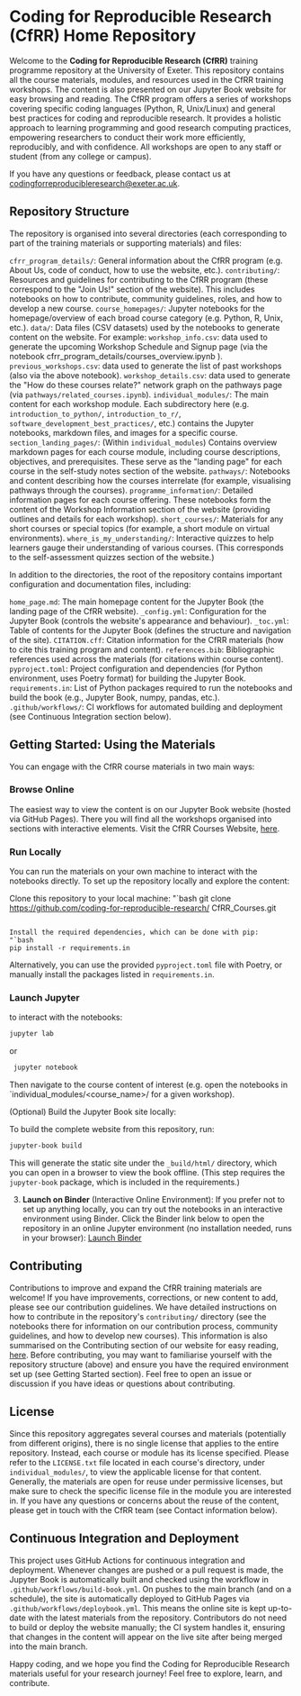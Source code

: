 # Coding for Reproducible Research (CfRR) Home Repository

Welcome to the **Coding for Reproducible Research (CfRR)** training programme repository at the University of Exeter. This repository contains all the course materials, modules, and resources used in the CfRR training workshops. The content is also presented on our Jupyter Book website for easy browsing and reading. The CfRR program offers a series of workshops covering specific coding languages (Python, R, Unix/Linux) and general best practices for coding and reproducible research. It provides a holistic approach to learning programming and good research computing practices, empowering researchers to conduct their work more efficiently, reproducibly, and with confidence. All workshops are open to any staff or student (from any college or campus).

If you have any questions or feedback, please contact us at
codingforreproducibleresearch@exeter.ac.uk.

## Repository Structure 
The repository is organised into several directories (each corresponding to part of the training materials or supporting materials) and files: 

`cfrr_program_details/`:  General information about the CfRR program (e.g. About Us, code of conduct, how to use the website, etc.). 
`contributing/`: Resources and guidelines for contributing to the CfRR program (these correspond to the "Join Us!" section of the website). This includes notebooks on how to contribute, community guidelines, roles, and how to develop a new course. 
`course_homepages/`:  Jupyter notebooks for the homepage/overview of each broad course category (e.g. Python, R, Unix, etc.). 
`data/`: Data files (CSV datasets) used by the notebooks to generate content on the website. For example: 
`workshop_info.csv`: data used to generate the upcoming Workshop Schedule and Signup page (via the notebook cfrr_program_details/courses_overview.ipynb ).
`previous_workshops.csv`: data used to generate the list of past workshops (also via the above notebook).
`workshop_details.csv`: data used to generate the "How do these courses relate?" network graph on the pathways page (via `pathways/related_courses.ipynb`). 
`individual_modules/`: The main content for each workshop module. Each subdirectory here (e.g. `introduction_to_python/`, `introduction_to_r/`, `software_development_best_practices/`, etc.) contains the Jupyter notebooks, markdown files, and images for a specific course. 
`section_landing_pages/`: (Within `individual_modules`) Contains overview markdown pages for each course module, including course descriptions, objectives, and prerequisites. These serve as the "landing page" for each course in the self-study notes section of the website. 
`pathways/`: Notebooks and content describing how the courses interrelate (for example, visualising pathways through the courses). 
`programme_information/`: Detailed information pages for each course offering. These notebooks form the content of the Workshop Information section of the website (providing outlines and details for each workshop). 
`short_courses/`: Materials for any short courses or special topics (for example, a short module on virtual environments). 
`where_is_my_understanding/`: Interactive quizzes to help learners gauge their understanding of various courses. (This corresponds to the self-assessment quizzes section of the website.)

In addition to the directories, the root of the repository contains important configuration and documentation files, including: 

`home_page.md`: The main homepage content for the Jupyter Book (the landing page of the CfRR website). 
`_config.yml`: Configuration for the Jupyter Book (controls the website's appearance and behaviour). 
`_toc.yml`: Table of contents for the Jupyter Book (defines the structure and navigation of the site). 
`CITATION.cff`: Citation information for the CfRR materials (how to cite this training program and content). 
`references.bib`: Bibliographic references used across the materials (for citations within course content). 
`pyproject.toml`: Project configuration and dependencies (for Python environment, uses Poetry format) for building the Jupyter Book. 
`requirements.in`: List of Python packages required to run the notebooks and build the book (e.g., Jupyter Book, numpy, pandas, etc.). 
`.github/workflows/`: CI workflows for automated building and deployment (see Continuous Integration section below).

## Getting Started: Using the Materials 
You can engage with the CfRR course materials in two main ways: 

### Browse Online

The easiest way to view the content is on our Jupyter Book website (hosted via GitHub Pages). There you will find all the workshops organised into sections with interactive elements. Visit the CfRR Courses Website, [here](https://coding-for-reproducible-research.github.io/CfRR_Courses/home_page.html).

### Run Locally
You can run the materials on your own machine to interact with the notebooks directly. To set up the repository locally and explore the content: 

Clone this repository to your local machine: 
"`bash
git clone https://github.com/coding-for-reproducible-research/ CfRR_Courses.git 
```

Install the required dependencies, which can be done with pip:
"`bash
pip install -r requirements.in
```

Alternatively, you can use the provided `pyproject.toml` file with Poetry, or manually install the packages listed in `requirements.in`. 

### Launch Jupyter
to interact with the notebooks: 
```bash
jupyter lab
```
 or
```bash
 jupyter notebook
```

Then navigate to the course content of interest (e.g. open the notebooks in `individual_modules/<course_name>/ for a given workshop). 

(Optional) Build the Jupyter Book site locally: 

To build the complete website from this repository, run: 
```bash
jupyter-book build
```

This will generate the static site under the `_build/html/` directory, which you can open in a browser to view the book offline. (This step requires the `jupyter-book` package, which is included in the requirements.) 

3. **Launch on Binder** (Interactive Online Environment): If you prefer not to set up anything locally, you can try out the notebooks in an interactive environment using Binder. Click the Binder link below to open the repository in an online Jupyter environment (no installation needed, runs in your browser): [Launch Binder](https://mybinder.org/v2/gh/coding-for-reproducible-research/CfRR_Courses/main)

## Contributing 

Contributions to improve and expand the CfRR training materials are welcome! If you have improvements, corrections, or new content to add, please see our contribution guidelines. We have detailed instructions on how to contribute in the repository's `contributing/` directory (see the notebooks there for information on our contribution process, community guidelines, and how to develop new courses). This information is also summarised on the Contributing section of our website for easy reading, [here](https://coding-for-reproducible-research.github.io/CfRR_Courses/contributing/contributing.html). Before contributing, you may want to familiarise yourself with the repository structure (above) and ensure you have the required environment set up (see Getting Started section). Feel free to open an issue or discussion if you have ideas or questions about contributing.

## License 
Since this repository aggregates several courses and materials (potentially from different origins), there is no single license that applies to the entire repository. Instead, each course or module has its license specified. Please refer to the `LICENSE.txt` file located in each course's directory, under `individual_modules/`, to view the applicable license for that content. Generally, the materials are open for reuse under permissive licenses, but make sure to check the specific license file in the module you are interested in. If you have any questions or concerns about the reuse of the content, please get in touch with the CfRR team (see Contact information below).

## Continuous Integration and Deployment 
This project uses GitHub Actions for continuous integration and deployment. Whenever changes are pushed or a pull request is made, the Jupyter Book is automatically built and checked using the workflow in `.github/workflows/build-book.yml`. On pushes to the main branch (and on a schedule), the site is automatically deployed to GitHub Pages via `.github/workflows/deploybook.yml`. This means the online site is kept up-to-date with the latest materials from the repository. Contributors do not need to build or deploy the website manually; the CI system handles it, ensuring that changes in the content will appear on the live site after being merged into the main branch.

Happy coding, and we hope you find the Coding for Reproducible Research materials useful for your research journey! Feel free to explore, learn, and contribute. 